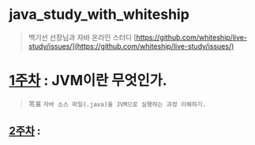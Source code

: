 # java_study_with_whiteship
>  백기선 선장님과 자바 온라인 스터디 [https://github.com/whiteship/live-study/issues/](https://github.com/whiteship/live-study/issues/)

[1주차](/mds/week01.md) : JVM이란 무엇인가.
=============================================
> 목표    ```자바 소스 파일(.java)을 JVM으로 실행하는 과정 이해하기.```
## [2주차](/mds/week02.md) :
